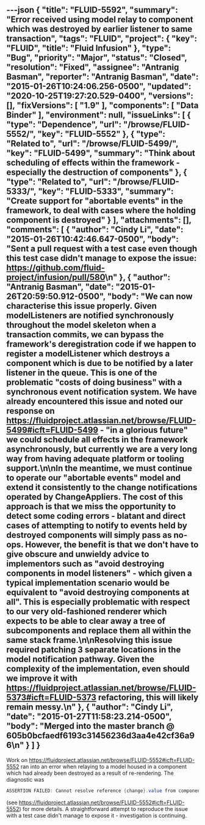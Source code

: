 ---json
{
  "title": "FLUID-5592",
  "summary": "Error received using model relay to component which was destroyed by earlier listener to same transaction",
  "tags": "FLUID",
  "project": {
    "key": "FLUID",
    "title": "Fluid Infusion"
  },
  "type": "Bug",
  "priority": "Major",
  "status": "Closed",
  "resolution": "Fixed",
  "assignee": "Antranig Basman",
  "reporter": "Antranig Basman",
  "date": "2015-01-26T10:24:06.256-0500",
  "updated": "2020-10-25T19:27:20.529-0400",
  "versions": [],
  "fixVersions": [
    "1.9"
  ],
  "components": [
    "Data Binder"
  ],
  "environment": null,
  "issueLinks": [
    {
      "type": "Dependence",
      "url": "/browse/FLUID-5552/",
      "key": "FLUID-5552"
    },
    {
      "type": "Related to",
      "url": "/browse/FLUID-5499/",
      "key": "FLUID-5499",
      "summary": "Think about scheduling of effects within the framework - especially the destruction of components"
    },
    {
      "type": "Related to",
      "url": "/browse/FLUID-5333/",
      "key": "FLUID-5333",
      "summary": "Create support for \"abortable events\" in the framework, to deal with cases where the holding component is destroyed"
    }
  ],
  "attachments": [],
  "comments": [
    {
      "author": "Cindy Li",
      "date": "2015-01-26T10:42:46.647-0500",
      "body": "Sent a pull request with a test case even though this test case didn't manage to expose the issue: <https://github.com/fluid-project/infusion/pull/580>\n"
    },
    {
      "author": "Antranig Basman",
      "date": "2015-01-26T20:59:50.912-0500",
      "body": "We can now characterise this issue properly. Given modelListeners are notified synchronously throughout the model skeleton when a transaction commits, we can bypass the framework's deregistration code if we happen to register a modelListener which destroys a component which is due to be notified by a later listener in the queue. This is one of the problematic \"costs of doing business\" with a synchronous event notification system. We have already encountered this issue and noted our response on <https://fluidproject.atlassian.net/browse/FLUID-5499#icft=FLUID-5499> - \"in a glorious future\" we could schedule all effects in the framework asynchronously, but currently we are a very long way from having adequate platform or tooling support.\n\nIn the meantime, we must continue to operate our \"abortable events\" model and extend it consistently to the change notifications operated by ChangeAppliers. The cost of this approach is that we miss the opportunity to detect some coding errors - blatant and direct cases of attempting to notify to events held by destroyed components will simply pass as no-ops. However, the benefit is that we don't have to give obscure and unwieldy advice to implementors such as \"avoid destroying components in model listeners\" - which given a typical implementation scenario would be equivalent to \"avoid destroying components at all\". This is especially problematic with respect to our very old-fashioned renderer which expects to be able to clear away a tree of subcomponents and replace them all within the same stack frame.\n\nResolving this issue required patching 3 separate locations in the model notification pathway. Given the complexity of the implementation, even should we improve it with <https://fluidproject.atlassian.net/browse/FLUID-5373#icft=FLUID-5373> refactoring, this will likely remain messy.\n"
    },
    {
      "author": "Cindy Li",
      "date": "2015-01-27T11:58:23.214-0500",
      "body": "Merged into the master branch @ 605b0bcfaedf6193c31456236d3aa4e42cf36a96\n"
    }
  ]
}
---
Work on <https://fluidproject.atlassian.net/browse/FLUID-5552#icft=FLUID-5552> ran into an error when relaying to a model housed in a component which had already been destroyed as a result of re-rendering. The diagnostic was

```java
ASSERTION FAILED: Cannot resolve reference {change}.value from component { typeName: "fluid.textfieldSlider.textfield" gradeNames: ["fluid.textfieldSlider.textfield","fluid.viewRelayComponent","fluid.commonViewComponent","fluid.standardRelayComponent","fluid.modelRelayComponent","fluid.commonModelComponent"] id: byh4wskj-1519} which has been destroyed
```

(see <https://fluidproject.atlassian.net/browse/FLUID-5552#icft=FLUID-5552>) for more details. A straightforward attempt to reproduce the issue with a test case didn't manage to expose it - investigation is continuing.

        